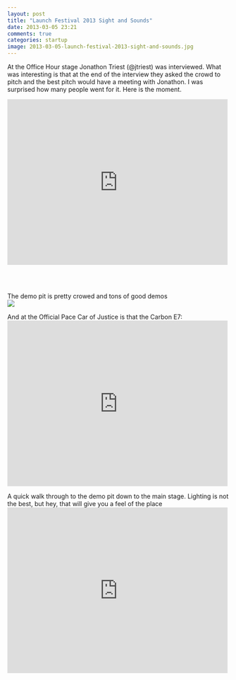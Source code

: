 ```yaml
---
layout: post
title: "Launch Festival 2013 Sight and Sounds"
date: 2013-03-05 23:21
comments: true
categories: startup
image: 2013-03-05-launch-festival-2013-sight-and-sounds.jpg
---
```


<p>
At the Office Hour stage Jonathon Triest (@jtriest) was interviewed. What was interesting is that at the end of the interview they asked the crowd to pitch and the best pitch would have a meeting with Jonathon. I was surprised how many people went for it. Here is the moment.
</p>

<!--more-->

<p>
<iframe src="http://player.vimeo.com/video/61110137" width="500" height="375" frameborder="0" webkitAllowFullScreen mozallowfullscreen allowFullScreen></iframe>
</p>
<br/>
<br/>

<p>
The demo pit is pretty crowed and tons of good demos
<br/>
<img src="{{ site.baseurl }}img/blog/20130305/demopit2.png"  />
</p>

<p>
And at the Official Pace Car of Justice is that  the Carbon E7:
<br/>
<iframe src="http://player.vimeo.com/video/61133919" width="500" height="375" frameborder="0" webkitAllowFullScreen mozallowfullscreen allowFullScreen></iframe>
</p>

<p>
A quick walk through to the demo pit down to the main stage. Lighting is not the best, but hey, that will give you a feel of the place
<br/>
<iframe src="http://player.vimeo.com/video/61115420" width="500" height="375" frameborder="0" webkitAllowFullScreen mozallowfullscreen allowFullScreen></iframe>
</p>

